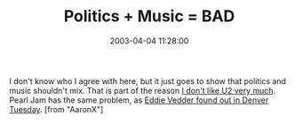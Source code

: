 ﻿---
layout: post
title: "Politics + Music = BAD"
comments: false
date: 2003-04-04 11:28:00
updated: 2004-05-03 20:57:00
categories:
 - Books, Music, TV and Movies
subtext-id: 54fbbd51-6b8d-494a-a543-7b805333caa5
alias: /blog/Politics-2b-Music-3d-BAD.aspx
---


I don't know who I agree with here, but it just goes to show that politics and music shouldn't mix. That is part of the reason [I don't like U2 very much](http://www.peterprovost.org/2003/03/23.html#a159). Pearl Jam has the same problem, as [Eddie Vedder found out in Denver Tuesday](http://story.news.yahoo.com/news?tmpl=story2&cid=501&e=2&u=/ap/war_concert_walkout). [from "AaronX"]
